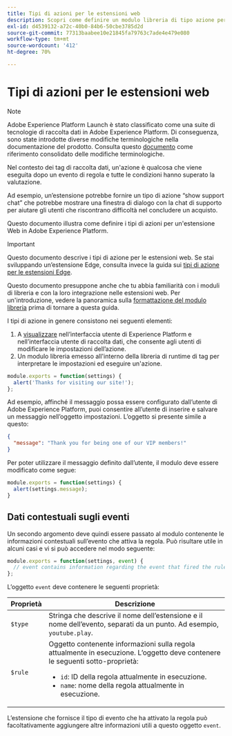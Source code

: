 ```yaml
---
title: Tipi di azioni per le estensioni web
description: Scopri come definire un modulo libreria di tipo azione per un’estensione tag in una proprietà web.
exl-id: d4539132-a72c-40b0-84b6-50cbe3785d2d
source-git-commit: 77313baabee10e21845fa79763c7ade4e479e080
workflow-type: tm+mt
source-wordcount: '412'
ht-degree: 70%

---
```


# Tipi di azioni per le estensioni web

>[!NOTE]
>
>Adobe Experience Platform Launch è stato classificato come una suite di tecnologie di raccolta dati in Adobe Experience Platform. Di conseguenza, sono state introdotte diverse modifiche terminologiche nella documentazione del prodotto. Consulta questo [documento](../../term-updates.md) come riferimento consolidato delle modifiche terminologiche.

Nel contesto dei tag di raccolta dati, un&#39;azione è qualcosa che viene eseguita dopo un evento di regola e tutte le condizioni hanno superato la valutazione.

Ad esempio, un’estensione potrebbe fornire un tipo di azione “show support chat” che potrebbe mostrare una finestra di dialogo con la chat di supporto per aiutare gli utenti che riscontrano difficoltà nel concludere un acquisto.

Questo documento illustra come definire i tipi di azioni per un&#39;estensione Web in Adobe Experience Platform.

>[!IMPORTANT]
>
>Questo documento descrive i tipi di azione per le estensioni web. Se stai sviluppando un’estensione Edge, consulta invece la guida sui [tipi di azione per le estensioni Edge](../edge/action-types.md).
>
>Questo documento presuppone anche che tu abbia familiarità con i moduli di libreria e con la loro integrazione nelle estensioni web. Per un&#39;introduzione, vedere la panoramica sulla [formattazione del modulo libreria](./format.md) prima di tornare a questa guida.

I tipi di azione in genere consistono nei seguenti elementi:

1. A [visualizzare](./views.md) nell’interfaccia utente di Experience Platform e nell’interfaccia utente di raccolta dati, che consente agli utenti di modificare le impostazioni dell’azione.
2. Un modulo libreria emesso all&#39;interno della libreria di runtime di tag per interpretare le impostazioni ed eseguire un&#39;azione.

```js
module.exports = function(settings) {
  alert('Thanks for visiting our site!');
};
```

Ad esempio, affinché il messaggio possa essere configurato dall’utente di Adobe Experience Platform, puoi consentire all’utente di inserire e salvare un messaggio nell’oggetto impostazioni. L’oggetto si presente simile a questo:

```json
{
  "message": "Thank you for being one of our VIP members!"
}
```

Per poter utilizzare il messaggio definito dall’utente, il modulo deve essere modificato come segue:

```js
module.exports = function(settings) {
  alert(settings.message);
}
```

## Dati contestuali sugli eventi

Un secondo argomento deve quindi essere passato al modulo contenente le informazioni contestuali sull’evento che attiva la regola. Può risultare utile in alcuni casi e vi si può accedere nel modo seguente:

```js
module.exports = function(settings, event) {
  // event contains information regarding the event that fired the rule
};
```

L’oggetto `event` deve contenere le seguenti proprietà:

| Proprietà | Descrizione |
| --- | --- |
| `$type` | Stringa che descrive il nome dell’estensione e il nome dell’evento, separati da un punto. Ad esempio, `youtube.play`. |
| `$rule` | Oggetto contenente informazioni sulla regola attualmente in esecuzione. L’oggetto deve contenere le seguenti sotto-proprietà:<ul><li>`id`: ID della regola attualmente in esecuzione.</li><li>`name`: nome della regola attualmente in esecuzione.</li></ul> |

L’estensione che fornisce il tipo di evento che ha attivato la regola può facoltativamente aggiungere altre informazioni utili a questo oggetto `event`.
